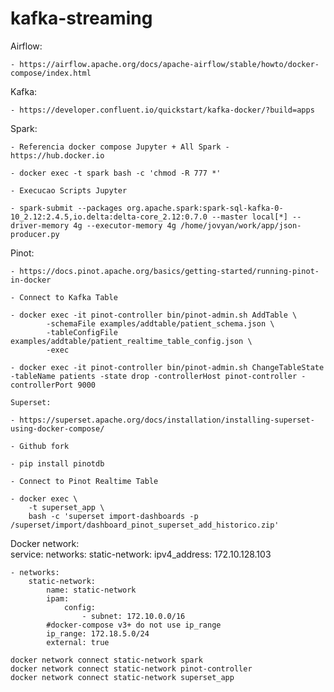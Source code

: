 # kafka-streaming

Airflow:

    - https://airflow.apache.org/docs/apache-airflow/stable/howto/docker-compose/index.html

Kafka:

    - https://developer.confluent.io/quickstart/kafka-docker/?build=apps

Spark:

    - Referencia docker compose Jupyter + All Spark - https://hub.docker.io

    - docker exec -t spark bash -c 'chmod -R 777 *'

    - Execucao Scripts Jupyter

    - spark-submit --packages org.apache.spark:spark-sql-kafka-0-10_2.12:2.4.5,io.delta:delta-core_2.12:0.7.0 --master local[*] --driver-memory 4g --executor-memory 4g /home/jovyan/work/app/json-producer.py

Pinot:

    - https://docs.pinot.apache.org/basics/getting-started/running-pinot-in-docker

    - Connect to Kafka Table

    - docker exec -it pinot-controller bin/pinot-admin.sh AddTable \
            -schemaFile examples/addtable/patient_schema.json \
            -tableConfigFile examples/addtable/patient_realtime_table_config.json \
            -exec
            
    - docker exec -it pinot-controller bin/pinot-admin.sh ChangeTableState -tableName patients -state drop -controllerHost pinot-controller -controllerPort 9000

    Superset:

    - https://superset.apache.org/docs/installation/installing-superset-using-docker-compose/

    - Github fork

    - pip install pinotdb

    - Connect to Pinot Realtime Table

    - docker exec \
        -t superset_app \
        bash -c 'superset import-dashboards -p /superset/import/dashboard_pinot_superset_add_historico.zip'

Docker network:    
        service:
            networks:
            static-network:
                ipv4_address: 172.10.128.103

    - networks:
        static-network:     
            name: static-network
            ipam:
                config:
                    - subnet: 172.10.0.0/16
            #docker-compose v3+ do not use ip_range
            ip_range: 172.18.5.0/24
            external: true
    
    docker network connect static-network spark
    docker network connect static-network pinot-controller
    docker network connect static-network superset_app